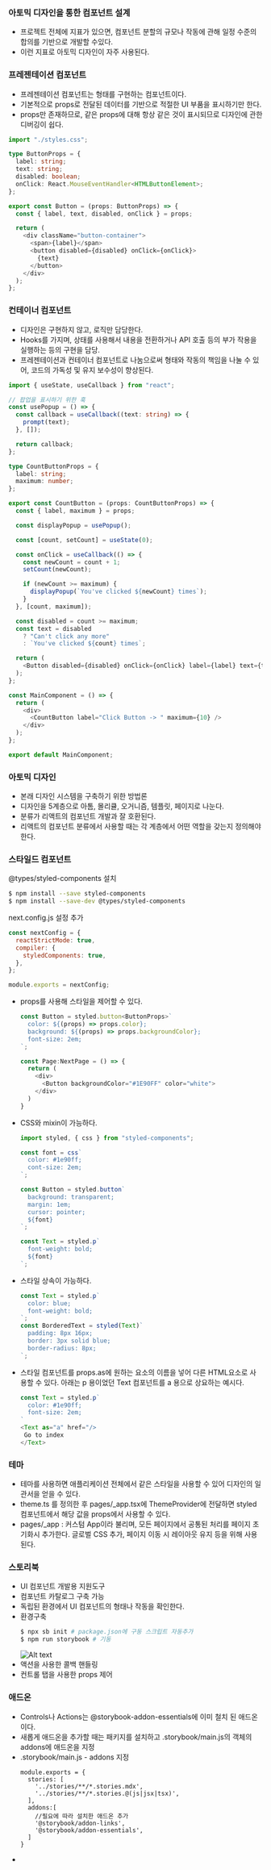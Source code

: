 ### 아토믹 디자인을 통한 컴포넌트 설계

- 프로젝트 전체에 지표가 있으면, 컴포넌트 분할의 규모나 작동에 관해 일정 수준의 합의를 기반으로 개발할 수있다.
- 이런 지표로 아토믹 디자인이 자주 사용된다.

### 프레젠테이션 컴포넌트

- 프레젠테이션 컴포넌트는 형태를 구현하는 컴포넌트이다.
- 기본적으로 props로 전달된 데이터를 기반으로 적절한 UI 부품을 표시하기만 한다.
- props만 존재하므로, 같은 props에 대해 항상 같은 것이 표시되므로 디자인에 관한 디버깅이 쉽다.

```typescript
import "./styles.css";

type ButtonProps = {
  label: string;
  text: string;
  disabled: boolean;
  onClick: React.MouseEventHandler<HTMLButtonElement>;
};

export const Button = (props: ButtonProps) => {
  const { label, text, disabled, onClick } = props;

  return (
    <div className="button-container">
      <span>{label}</span>
      <button disabled={disabled} onClick={onClick}>
        {text}
      </button>
    </div>
  );
};
```

### 컨테이너 컴포넌트

- 디자인은 구현하지 않고, 로직만 담당한다.
- Hooks를 가지며, 상태를 사용해서 내용을 전환하거나 API 호출 등의 부가 작용을 실행하는 등의 구현을 담당.
- 프레젠테이션과 컨테이너 컴포넌트로 나눔으로써 형태와 작동의 책임을 나눌 수 있어, 코드의 가독성 및 유지 보수성이 향상된다.

```typescript
import { useState, useCallback } from "react";

// 팝업을 표시하기 위한 훅
const usePopup = () => {
  const callback = useCallback((text: string) => {
    prompt(text);
  }, []);

  return callback;
};

type CountButtonProps = {
  label: string;
  maximum: number;
};

export const CountButton = (props: CountButtonProps) => {
  const { label, maximum } = props;

  const displayPopup = usePopup();

  const [count, setCount] = useState(0);

  const onClick = useCallback(() => {
    const newCount = count + 1;
    setCount(newCount);

    if (newCount >= maximum) {
      displayPopup(`You've clicked ${newCount} times`);
    }
  }, [count, maximum]);

  const disabled = count >= maximum;
  const text = disabled
    ? "Can't click any more"
    : `You've clicked ${count} times`;

  return (
    <Button disabled={disabled} onClick={onClick} label={label} text={text} />
  );
};

const MainComponent = () => {
  return (
    <div>
      <CountButton label="Click Button -> " maximum={10} />
    </div>
  );
};

export default MainComponent;
```

### 아토믹 디자인

- 본래 디자인 시스템을 구축하기 위한 방법론
- 디자인을 5계층으로 아톰, 몰리큘, 오거니즘, 템플릿, 페이지로 나눈다.
- 분류가 리액트의 컴포넌트 개발과 잘 호환된다.
- 리액트의 컴포넌트 분류에서 사용할 때는 각 계층에서 어떤 역할을 갖는지 정의해야 한다.

### 스타일드 컴포넌트

@types/styled-components 설치

```bash
$ npm install --save styled-components
$ npm install --save-dev @types/styled-components
```

next.config.js 설정 추가

```javascript
const nextConfig = {
  reactStrictMode: true,
  compiler: {
    styledComponents: true,
  },
};

module.exports = nextConfig;
```

- props를 사용해 스타일을 제어할 수 있다.

  ```typescript
  const Button = styled.button<ButtonProps>`
    color: ${(props) => props.color};
    background: ${(props) => props.backgroundColor};
    font-size: 2em;
  `;

  const Page:NextPage = () => {
    return (
      <div>
        <Button backgroundColor="#1E90FF" color="white">
      </div>
    )
  }
  ```

- CSS와 mixin이 가능하다.

  ```typescript
  import styled, { css } from "styled-components";

  const font = css`
    color: #1e90ff;
    cont-size: 2em;
  `;

  const Button = styled.button`
    background: transparent;
    margin: 1em;
    cursor: pointer;
    ${font}
  `;

  const Text = styled.p`
    font-weight: bold;
    ${font}
  `;
  ```

- 스타일 상속이 가능하다.

  ```typescript
  const Text = styled.p`
    color: blue;
    font-weight: bold;
  `;
  const BorderedText = styled(Text)`
    padding: 8px 16px;
    border: 3px solid blue;
    border-radius: 8px;
  `;
  ```

- 스타일 컴포넌트를 props.as에 원하는 요소의 이름을 넣어 다른 HTML요소로 사용할 수 있다. 아래는 p 용이었던 Text 컴포넌트를 a 용으로 상요하는 예시다.

  ```typescript
  const Text = styled.p`
    color: #1e90ff;
    font-size: 2em;
  `
  <Text as="a" href="/>
   Go to index
  </Text>
  ```

### 테마

- 테마를 사용하면 애플리케이션 전체에서 같은 스타일을 사용할 수 있어 디자인의 일관서을 얻을 수 있다.
- theme.ts 를 정의한 후 pages/\_app.tsx에 ThemeProvider에 전달하면 styled 컴포넌트에서 해당 값을 props에서 사용할 수 있다.
- pages/\_app : 커스텀 App이라 불리며, 모든 페이지에서 공통된 처리를 페이지 초기화시 추가한다. 글로벌 CSS 추가, 페이지 이동 시 레이아웃 유지 등을 위해 사용된다.

### 스토리북

- UI 컴포넌트 개발용 지원도구
- 컴포넌트 카탈로그 구축 가능
- 독립된 환경에서 UI 컴포넌트의 형태나 작동을 확인한다.
- 환경구축
  ```bash
  $ npx sb init # package.json에 구동 스크립트 자동추가
  $ npm run storybook # 기동
  ```
  ![Alt text](image-3.png)
- 액션을 사용한 콜백 핸들링
- 컨트롤 탭을 사용한 props 제어

### 애드온

- Controls나 Actions는 @storybook-addon-essentials에 이미 철치 된 애드온이다.
- 새롭게 애드온을 추가할 때는 패키지를 설치하고 .storybook/main.js의 객체의 addons에 애드온을 지정
- .storybook/main.js - addons 지정
  ```
  module.exports = {
    stories: [
      '../stories/**/*.stories.mdx',
      '../stories/**/*.stories.@(js|jsx|tsx)',
    ],
    addons:[
      //필요에 따라 설치한 애드온 추가
      '@storybook/addon-links',
      '@storybook/addon-essentials',
    ]
  }
  ```
-
